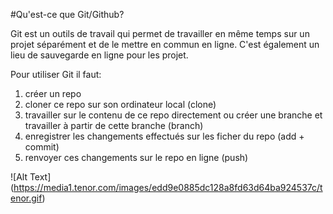 #Qu'est-ce que Git/Github?

Git est un outils de travail qui permet de travailler en même temps sur un projet séparément et de le mettre en commun en ligne. C'est également un lieu de sauvegarde en ligne pour les projet.

Pour utiliser Git il faut:
1. créer un repo
2. cloner ce repo sur son ordinateur local (clone)
3. travailler sur le contenu de ce repo directement ou créer une branche et travailler à partir de cette branche (branch)
4. enregistrer les changements effectués sur les ficher du repo (add + commit)
5. renvoyer ces changements sur le repo en ligne (push)

![Alt Text] (https://media1.tenor.com/images/edd9e0885dc128a8fd63d64ba924537c/tenor.gif)

